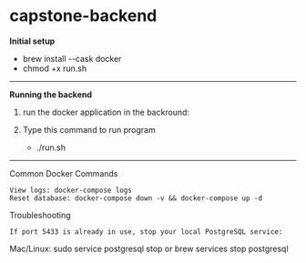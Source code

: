 # capstone-backend

**Initial setup**
- brew install --cask docker
- chmod +x run.sh
---

**Running the backend**
1. run the docker application in the backround:

2. Type this command to run program
    - ./run.sh

---

Common Docker Commands

    View logs: docker-compose logs
    Reset database: docker-compose down -v && docker-compose up -d

Troubleshooting

    If port 5433 is already in use, stop your local PostgreSQL service:

Mac/Linux: sudo service postgresql stop or brew services stop postgresql


